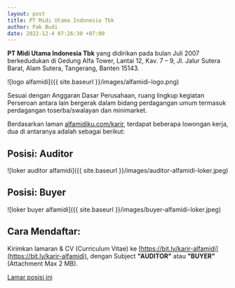 ```yaml
---
layout: post
title: PT Midi Utama Indonesia Tbk
author: Pak Budi
date: 2022-12-4 07:26:30 +07:00
---
```


**PT Midi Utama Indonesia Tbk** yang didirikan pada bulan Juli 2007 berkedudukan di Gedung Alfa Tower, Lantai 12, Kav. 7 – 9, Jl. Jalur Sutera Barat, Alam Sutera, Tangerang, Banten 15143.

![logo alfamidi]({{ site.baseurl }}/images/alfamidi-logo.png)

Sesuai dengan Anggaran Dasar Perusahaan, ruang lingkup kegiatan Perseroan antara lain bergerak dalam bidang perdagangan umum termasuk perdagangan toserba/swalayan dan minimarket.

Berdasarkan laman [alfamidiku.com/karir](https://alfamidiku.com/karir), terdapat beberapa lowongan kerja, dua di antaranya adalah sebagai berikut:

## Posisi: Auditor

![loker auditor alfamidi]({{ site.baseurl }}/images/auditor-alfamidi-loker.jpeg)


## Posisi: Buyer

![loker buyer alfamidi]({{ site.baseurl }}/images/buyer-alfamidi-loker.jpeg)

## Cara Mendaftar:

Kirimkan lamaran & CV (Curriculum Vitae) ke [https://bit.ly/karir-alfamidi](https://bit.ly/karir-alfamidi), dengan Subject **"AUDITOR"** atau **"BUYER"** (Attachment Max 2 MB).

<div class="apply"><a href="https://bit.ly/karir-alfamidi">Lamar posisi ini</a></div>
